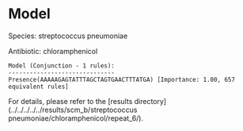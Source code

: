 
# Model

Species: streptococcus pneumoniae

Antibiotic: chloramphenicol

```
Model (Conjunction - 1 rules):
------------------------------
Presence(AAAAAGAGTATTTAGCTAGTGAACTTTATGA) [Importance: 1.00, 657 equivalent rules]

```

For details, please refer to the [results directory](../../../../../results/scm_b/streptococcus pneumoniae/chloramphenicol/repeat_6/).

